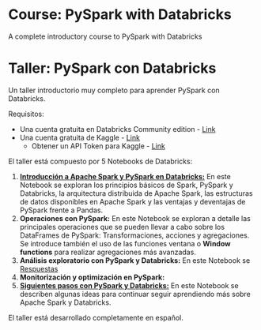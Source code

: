 # Course: PySpark with Databricks
A complete introductory course to PySpark with Databricks



# Taller: PySpark con Databricks
Un taller introductorio muy completo para aprender PySpark con Databricks.

Requisitos:
- Una cuenta gratuita en Databricks Community edition - [Link](https://docs.databricks.com/en/getting-started/community-edition.html)
- Una cuenta gratuita de Kaggle - [Link](https://www.kaggle.com/)
  - Obtener un API Token para Kaggle - [Link](https://github.com/Kaggle/kaggle-api#api-credentials)

El taller está compuesto por 5 Notebooks de Databricks:

1. [**Introducción a Apache Spark y PySpark en Databricks:**](https://databricks-prod-cloudfront.cloud.databricks.com/public/4027ec902e239c93eaaa8714f173bcfc/2678054157566839/1680053621817658/1665983482644320/latest.html) En este Notebook se exploran los principios básicos de Spark, PySpark y Databricks, la arquitectura distribuida de Apache Spark, las estructuras de datos disponibles en Apache Spark y las ventajas y deventajas de PySpark frente a Pandas.
2. **Operaciones con PySpark:** En este Notebook se exploran a detalle las principales operaciones que se pueden llevar a cabo sobre los DataFrames de PySpark: Transformaciones, acciones y agregaciones. Se introduce también el uso de las funciones ventana o **Window functions** para realizar agregaciones más avanzadas.
3. **Análisis exploratorio con PySpark y Databricks:** En este Notebook se [Respuestas](https://databricks-prod-cloudfront.cloud.databricks.com/public/4027ec902e239c93eaaa8714f173bcfc/2678054157566839/1929261578956614/1665983482644320/latest.html)
4. **Monitorización y optimización en PySpark:**
5. [**Siguientes pasos con PySpark y Databricks:**](https://databricks-prod-cloudfront.cloud.databricks.com/public/4027ec902e239c93eaaa8714f173bcfc/2678054157566839/3412611629564375/1665983482644320/latest.html) En este Notebook se describen algunas ideas para continuar seguir aprendiendo más sobre Apache Spark y Databricks.

El taller está desarrollado completamente en español.
